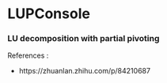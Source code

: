 # LUPConsole

<h3>LU decomposition with partial pivoting</h3>

<div>References : </div>
<ul>
<li>https://zhuanlan.zhihu.com/p/84210687</li>
</ul>
